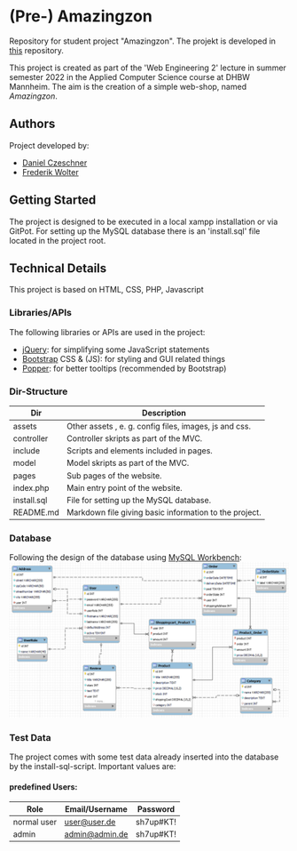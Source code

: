 # (Pre-) Amazingzon

Repository for student project "Amazingzon".
The projekt is developed in [this](https://github.com/Blo0dR0gue/PreAmazingzon) repository.

This project is created as part of the 'Web Engineering 2' lecture in summer semester 2022 in the Applied Computer
Science course at DHBW Mannheim.
The aim is the creation of a simple web-shop, named *Amazingzon*.

## Authors

Project developed by:

* [Daniel Czeschner](https://github.com/Blo0dR0gue)
* [Frederik Wolter](https://github.com/FrederikWolter)

## Getting Started

The project is designed to be executed in a local xampp installation or via GitPot.
For setting up the MySQL database there is an 'install.sql' file located in the project root.

## Technical Details

This project is based on HTML, CSS, PHP, Javascript

### Libraries/APIs

The following libraries or APIs are used in the project:

* [jQuery](https://jquery.com/): for simplifying some JavaScript statements
* [Bootstrap](https://getbootstrap.com/) CSS & (JS): for styling and GUI related things
* [Popper](https://popper.js.org/): for better tooltips (recommended by Bootstrap)

### Dir-Structure

| Dir         | Description                                            |
|-------------|--------------------------------------------------------|
| assets      | Other assets , e. g. config files, images, js and css. |
| controller  | Controller skripts as part of the MVC.                 |
| include     | Scripts and elements included in pages.                |
| model       | Model skripts as part of the MVC.                      |
| pages       | Sub pages of the website.                              |
| index.php   | Main entry point of the website.                       |
| install.sql | File for setting up the MySQL database.                |
| README.md   | Markdown file giving basic information to the project. |

### Database

Following the design of the database using [MySQL Workbench](https://www.mysql.com/de/products/workbench/):
![](assets/images/database_design.png)

### Test Data

The project comes with some test data already inserted into the database by the install-sql-script.
Important values are:

#### predefined Users:

| Role        | Email/Username | Password   |
|-------------|----------------|------------|
| normal user | user@user.de   | sh7up#KT!  |
| admin       | admin@admin.de | sh7up#KT!  |

